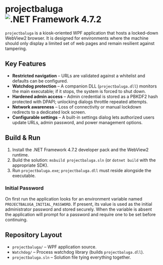 # projectbaluga ![.NET Framework 4.7.2](https://img.shields.io/badge/.NET%20Framework-4.7.2-blue)

`projectbaluga` is a kiosk-oriented WPF application that hosts a locked-down WebView2 browser. It is designed for environments where the machine should only display a limited set of web pages and remain resilient against tampering.

## Key Features

- **Restricted navigation** – URLs are validated against a whitelist and defaults can be configured.
- **Watchdog protection** – A companion DLL (`projectbaluga.dll`) monitors the main executable; if it stops, the system is forced to shut down.
- **Hardened admin access** – Admin credential is stored as a PBKDF2 hash protected with DPAPI; unlocking dialogs throttle repeated attempts.
- **Network awareness** – Loss of connectivity or manual lockdown redirects to a dedicated lock screen.
- **Configurable settings** – A built-in settings dialog lets authorized users update URLs, admin password, and power management options.

## Build & Run

1. Install the .NET Framework 4.7.2 developer pack and the WebView2 runtime.
2. Build the solution: `msbuild projectbaluga.sln` (or `dotnet build` with the appropriate SDK).
3. Run `projectbaluga.exe`; `projectbaluga.dll` must reside alongside the executable.

### Initial Password

On first run the application looks for an environment variable named `PROJECTBALUGA_INITIAL_PASSWORD`. If present, its value is used as the initial administrator password and stored securely. When the variable is absent the application will prompt for a password and require one to be set before continuing.

## Repository Layout

- `projectbaluga/` – WPF application source.
- `Watchdog/` – Process watchdog library (builds `projectbaluga.dll`).
- `projectbaluga.sln` – Solution file tying everything together.

